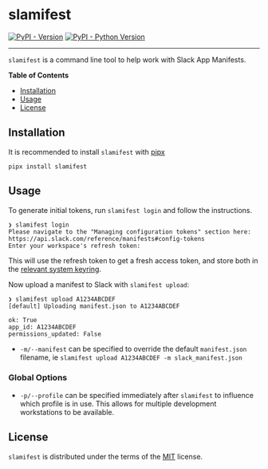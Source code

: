 # slamifest

[![PyPI - Version](https://img.shields.io/pypi/v/slamifest.svg)](https://pypi.org/project/slamifest)
[![PyPI - Python Version](https://img.shields.io/pypi/pyversions/slamifest.svg)](https://pypi.org/project/slamifest)

-----

`slamifest` is a command line tool to help work with Slack App Manifests.


**Table of Contents**

- [Installation](#installation)
- [Usage](#usage)
- [License](#license)

## Installation

It is recommended to install `slamifest` with [pipx](https://github.com/pypa/pipx)

```console
pipx install slamifest
```

## Usage

To generate initial tokens, run `slamifest login` and follow the instructions.

```
❯ slamifest login
Please navigate to the "Managing configuration tokens" section here: https://api.slack.com/reference/manifests#config-tokens
Enter your workspace's refresh token:
```

This will use the refresh token to get a fresh access token, and store both in the [relevant system keyring](https://pypi.org/project/keyring/).

Now upload a manifest to Slack with `slamifest upload`:

```
❯ slamifest upload A1234ABCDEF
[default] Uploading manifest.json to A1234ABCDEF

ok: True
app_id: A1234ABCDEF
permissions_updated: False
```

* `-m/--manifest` can be specified to override the default `manifest.json` filename, ie `slamifest upload A1234ABCDEF -m slack_manifest.json`

### Global Options
* `-p/--profile` can be specified immediately after `slamifest` to influence which profile is in use. This allows for multiple development workstations to be available.

## License

`slamifest` is distributed under the terms of the [MIT](https://spdx.org/licenses/MIT.html) license.
